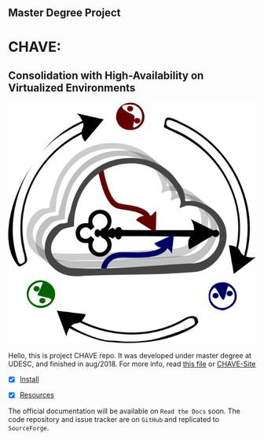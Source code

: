 ## Master Degree Project
# CHAVE:

Consolidation with High-Availability on Virtualized Environments
------------------------------

![logo](misc/docs/logo-chave.png)

Hello, this is project CHAVE repo.
It was developed under master degree at UDESC, and finished in aug/2018.
For more info, read [this file](http://dscar.ga/files/works/2017-DEP.pdf) or [CHAVE-Site](http://dscar.ga/chave)

- [x] [Install](../../wiki/Install)

- [x] [Resources](../../wiki/Resources)


The official documentation will be available on `Read the Docs` soon.  The code repository and issue tracker are on `GitHub` and replicated to `SourceForge`.